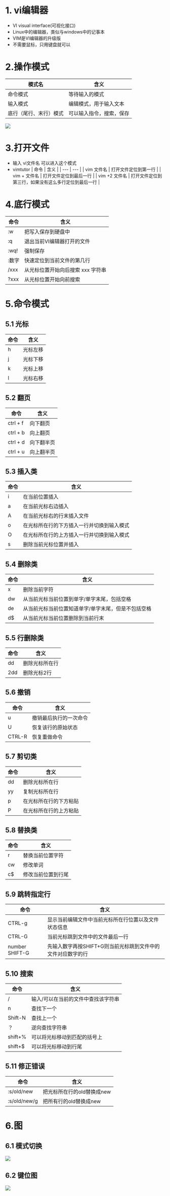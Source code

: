 # 1. vi编辑器
- VI visual interface(可视化接口)
- Linux中的编辑器，类似与windows中的记事本
- VIM是VI编辑器的升级版
- 不需要鼠标，只用键盘就可以
# 2.操作模式
| 模式名 | 含义 |
| --- | --- |
| 命令模式 | 等待输入的模式 |
| 输入模式 | 编辑模式，用于输入文本 |
| 底行（尾行、末行）模式 | 可以输入指令，搜索，保存 |
![](/public/images/vimode.png)
# 3.打开文件
- 输入 vi文件名 可以进入这个模式
- vimtutor
| 命令 | 含义 |
| --- | --- |
| vim 文件名 | 打开文件定位到第一行 |
| vim + 文件名 | 打开文件定位到最后一行 |
| vim +2 文件名 | 打开文件定位到第三行，如果没有这么多行定位到最后一行 |
# 4.底行模式
| 命令 | 含义 |
| --- | --- |
| :w | 把写入保存到硬盘中 |
| :q | 退出当前VI编辑器打开的文件 |
| :wq! | 强制保存 |
| :数字 | 快速定位到当前文件的第几行 |
| /xxx | 从光标位置开始向后搜索 xxx 字符串 |
| ?xxx | 从光标位置开始向前搜索 |
# 5.命令模式
## 5.1 光标
| 命令 | 含义 |
| --- | --- |
| h | 光标左移 |
| j | 光标下移 |
| k | 光标上移 |
| l | 光标右移 |
## 5.2 翻页
| 命令 | 含义 |
| --- | --- |
| ctrl + f | 向下翻页 |
| ctrl + b | 向上翻页 |
| ctrl + d | 向下翻半页 |
| ctrl + u | 向上翻半页 |
## 5.3 插入类
| 命令 | 含义 |
| --- | --- |
| i | 在当前位置插入 |
| a | 在当前光标右边插入 |
| A | 在当前光标右的行末插入文件 |
| o | 在光标所在行的下方插入一行并切换到输入模式 |
| O | 在光标所在行的上方插入一行并切换到输入模式 |
| s | 删除当前光标位置并插入 |
## 5.4 删除类
| 命令 | 含义 |
| --- | --- |
| x | 删除当前字符 |
| dw | 从当前光标当前位置到单字/单字末尾，包括空格 |
| de | 从当前光标当前位置知道单字/单字末尾，但是不包括空格 |
| d$ | 从当前光标当前位置删除到当前行末 |
## 5.5 行删除类
| 命令 | 含义 |
| --- | --- |
| dd | 删除光标所在行 |
| 2dd | 删除光标2行 |
## 5.6 撤销
| 命令 | 含义 |
| --- | --- |
| u | 撤销最后执行的一次命令 |
| U | 恢复该行的原始状态 |
| CTRL-R | 恢复重做命令 |
## 5.7 剪切类 
| 命令 | 含义 |
| --- | --- |
| dd | 删除光标所在行 |
| yy | 复制光标所在行 |
| p | 在光标所在行的下方粘贴 |
| P | 在光标所在行的上方粘贴 |
## 5.8 替换类
| 命令 | 含义 |
| --- | --- |
| r | 替换当前位置字符 |
| cw | 修改单词 |
| c$ | 修改当前位置到行尾 |
## 5.9 跳转指定行
| 命令 | 含义 |
| --- | --- |
| CTRL-g | 显示当前编辑文件中当前光标所在行位置以及文件状态信息 |
| CTRL-G | 当前光标跳到文件中的文件最后一行 |
| number SHIFT-G | 先输入数字再按SHIFT+G则当前光标跳到文件中的文件对应数字的行 |
## 5.10 搜索
| 命令 | 含义 |
| --- | --- |
| / | 输入/可以在当前的文件中查找该字符串 |
| n | 查找下一个 |
| Shift-N | 查找上一个 |
| ？ | 逆向查找字符串 |
| shift+% | 可以将光标移动到匹配的括号上 |
| shift+$ | 可以将光标移动到行尾 |
## 5.11 修正错误
| 命令 | 含义 |
| --- | --- |
| :s/old/new | 把光标所在行的old替换成new |
| :s/old/new/g | 把所有行的old替换成new |
# 6.图
## 6.1 模式切换
![](/public/images/20170805144200_78923.png)
## 6.2 键位图
![](/public/images/vikey.jpg)